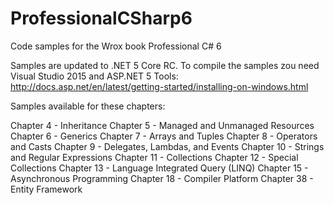 # ProfessionalCSharp6
Code samples for the Wrox book Professional C# 6

Samples are updated to .NET 5 Core RC. To compile the samples zou need Visual Studio 2015 and ASP.NET 5 Tools:
http://docs.asp.net/en/latest/getting-started/installing-on-windows.html

Samples available for these chapters:

Chapter 4 - Inheritance
Chapter 5 - Managed and Unmanaged Resources
Chapter 6 - Generics
Chapter 7 - Arrays and Tuples
Chapter 8 - Operators and Casts
Chapter 9 - Delegates, Lambdas, and Events
Chapter 10 - Strings and Regular Expressions
Chapter 11 - Collections
Chapter 12 - Special Collections
Chapter 13 - Language Integrated Query (LINQ)
Chapter 15 - Asynchronous Programming
Chapter 18 - Compiler Platform
Chapter 38 - Entity Framework




